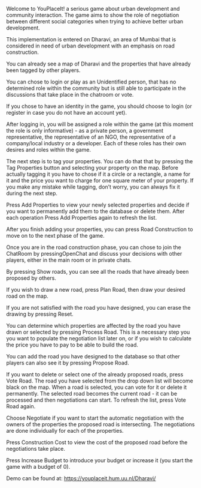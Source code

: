  
Welcome to YouPlaceIt! a serious game about urban development and community interaction.  The game aims to show the role of negotiation between different social categories when trying to achieve better urban development. 

This implementation is entered on Dharavi, an area of Mumbai that is considered in need of urban development with an emphasis on road construction.

You can already see a map of Dharavi and the properties that have already been tagged by other players.

You can chose to login or play as an Unidentified person, that has no determined role within the community but is still able to participate in the discussions that take place in the chatroom or vote.

If you chose to have an identity in the game, you should choose to login (or register in case you do not have an account yet).

After logging in, you will be assigned a role within the game (at this moment the role is only informative) - as a private person, a government representative, the representative of an NGO, the representative of a company/local industry or a developer.  Each of these roles has their own desires and roles within the game.

The next step is to tag your properties. You can do that that by pressing the Tag Properties button and selecting your property on the map. Before actually tagging it you have to chose if it a circle or a rectangle, a name for it and the price you want to charge for one square meter of your property.
If you make any mistake while tagging, don’t worry, you can always fix it during the next step.

Press Add Properties to view your newly selected properties and decide if you want to permanently add them to the database or delete them. After each operation Press Add Properties again to refresh the list.

After you finish adding your properties, you can press Road Construction to move on to the next phase of the game.

Once you are in the road construction phase, you can chose to join the ChatRoom by pressingOpenChat and discuss your decisions with other players, either in the main room or in private chats.

By pressing Show roads, you can see all the roads that have already been proposed by others.

If you wish to draw a new road,  press Plan Road, then draw your desired road on the map.

If you are not satisfied with the road you have designed, you can erase the drawing by pressing Reset.

You can determine which properties are affected by the road you have drawn or selected by pressing Process Road. This is a necessary step you you want to populate the negotiation list later on, or if you wish to calculate the price you have to pay to be able to build the road.

You can add the road you have designed to the database so that other players can also see it by pressing Propose Road.

If you want to delete or select one of the already proposed roads, press Vote Road. The road you have selected from the drop down list will become black on the map.
When a road is selected, you can vote for it or delete it permanently. The selected road becomes the current road - it can be processed and then negotiations can start.
To refresh the list, press Vote Road again.

Choose Negotiate if you want to start the automatic negotiation with the owners of the properties the proposed road is intersecting.
The negotiations are done individually for each of the properties.

Press Construction Cost to view the cost of the proposed road before the negotiations take place.

Press Increase Budget to introduce your budget or increase it (you start the game with a budget of 0).

Demo can be found at:
https://youplaceit.hum.uu.nl/Dharavi/
